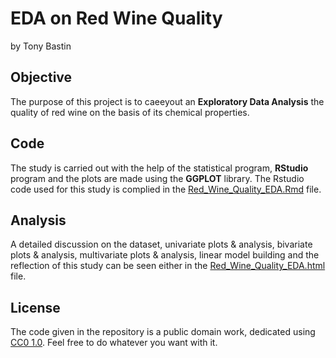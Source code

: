 # EDA on Red Wine Quality
by Tony Bastin

## Objective

The purpose of this project is to caeeyout an **Exploratory Data Analysis**  the quality of red wine on the basis of its chemical properties.

## Code
The study is carried out with the help of the statistical program, **RStudio** program and the plots are made using the **GGPLOT** library. The Rstudio code used for this study is complied in the [Red_Wine_Quality_EDA.Rmd](https://github.com/tonybastin/Project-P4---Exploratory-Data-Analysis/blob/master/Red_Wine_Quality_EDA.Rmd) file.

## Analysis

A detailed discussion on the dataset, univariate plots & analysis, bivariate plots & analysis, multivariate plots & analysis, linear model building  and the reflection of this study can be seen either in the [Red_Wine_Quality_EDA.html](https://github.com/tonybastin/Project-P4---Exploratory-Data-Analysis/blob/master/Red_Wine_Quality_EDA.html)  file.

## License

The code given in the repository is a public domain work, dedicated using [CC0 1.0](https://creativecommons.org/publicdomain/zero/1.0/). Feel free to do whatever you want with it.
